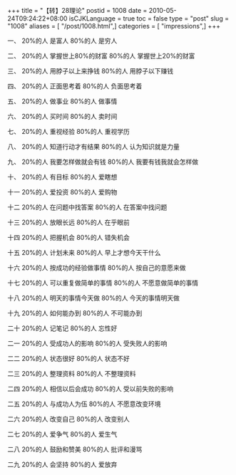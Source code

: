 +++
title = "【转】28理论"
postid = 1008
date = 2010-05-24T09:24:22+08:00
isCJKLanguage = true
toc = false
type = "post"
slug = "1008"
aliases = [ "/post/1008.html",]
categories = [ "impressions",]
+++


一、 20%的人 是富人 80%的人 是穷人

二、 20%的人 掌握世上80%的财富 80%的人 掌握世上20%的财富

三、 20%的人 用脖子以上来挣钱 80%的人 用脖子以下赚钱

四、 20%的人 正面思考着 80%的人 负面思考着

五、 20%的人 做事业 80%的人 做事情

六、 20%的人 买时间 80%的人 卖时间

七、 20%的人 重视经验 80%的人 重视学历

八、 20%的人 知道行动才有结果 80%的人 认为知识就是力量  
<!--more-->  
九、 20%的人 我要怎样做就会有钱 80%的人 我要有钱我就会怎样做

十、 20%的人 有目标 80%的人 爱瞎想

十一 20%的人 爱投资 80%的人 爱购物

十二 20%的人 在问题中找答案 80%的人 在答案中找问题

十三 20%的人 放眼长远 80%的人 在乎眼前

十四 20%的人 把握机会 80%的人 错失机会

十五 20%的人 计划未来 80%的人 早上才想今天干什么

十六 20%的人 按成功的经验做事情 80%的人 按自己的意愿来做

十七 20%的人 可以重复做简单的事情 80%的人 不愿意做简单的事情

十八 20%的人 明天的事情今天做 80%的人 今天的事情明天做

十九 20%的人 如何能办到 80%的人 不可能办到

二十 20%的人 记笔记 80%的人 忘性好

二一 20%的人 受成功人的影响 80%的人 受失败人的影响

二二 20%的人 状态很好 80%的人 状态不好

二三 20%的人 整理资料 80%的人 不整理资料

二四 20%的人 相信以后会成功 80%的人 受以前失败的影响

二五 20%的人 与成功人为伍 80%的人 不愿意改变环境

二六 20%的人 改变自己 80%的人 改变别人

二七 20%的人 爱争气 80%的人 爱生气

二八 20%的人 鼓励和赞美 80%的人 批评和漫骂

二九 20%的人 会坚持 80%的人 爱放弃


